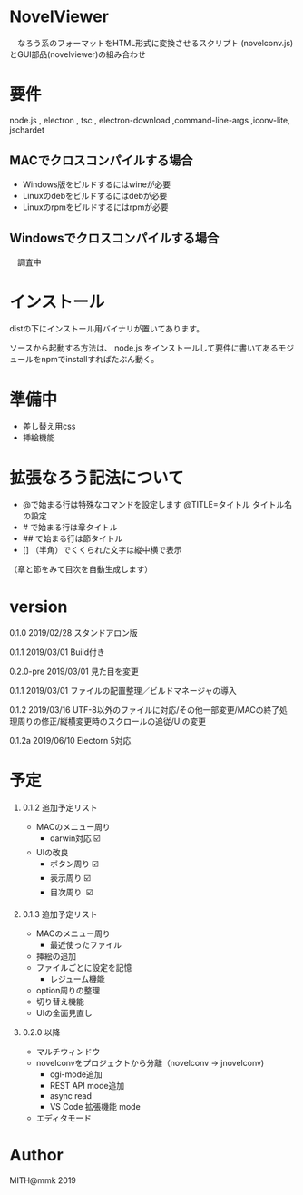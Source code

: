# NovelViewer
　なろう系のフォーマットをHTML形式に変換させるスクリプト (novelconv.js)とGUI部品(novelviewer)の組み合わせ

# 要件
 node.js , electron , tsc , electron-download ,command-line-args ,iconv-lite, jschardet

## MACでクロスコンパイルする場合
- Windows版をビルドするにはwineが必要
- Linuxのdebをビルドするにはdebが必要
- Linuxのrpmをビルドするにはrpmが必要

## Windowsでクロスコンパイルする場合
　調査中

# インストール
 distの下にインストール用バイナリが置いてあります。

 ソースから起動する方法は、
 node.js をインストールして要件に書いてあるモジュールをnpmでinstallすればたぶん動く。

# 準備中
- 差し替え用css
- 挿絵機能

# 拡張なろう記法について
- @で始まる行は特殊なコマンドを設定します
 @TITLE=タイトル タイトル名の設定
- \# で始まる行は章タイトル
- \## で始まる行は節タイトル
- [] （半角）でくくられた文字は縦中横で表示

（章と節をみて目次を自動生成します）

# version
0.1.0 2019/02/28 スタンドアロン版

0.1.1 2019/03/01 Build付き

0.2.0-pre 2019/03/01 見た目を変更

0.1.1 2019/03/01 ファイルの配置整理／ビルドマネージャの導入

0.1.2 2019/03/16 UTF-8以外のファイルに対応/その他一部変更/MACの終了処理周りの修正/縦横変更時のスクロールの追従/UIの変更

0.1.2a 2019/06/10 Electorn 5対応

# 予定
1. 0.1.2 追加予定リスト
    - MACのメニュー周り
        - darwin対応 ☑️
    - UIの改良
        - ボタン周り  ️️☑️
        - 表示周り  ☑️
        - 目次周り ️️ ☑️
1. 0.1.3 追加予定リスト
    - MACのメニュー周り
        - 最近使ったファイル
    - 挿絵の追加
    - ファイルごとに設定を記憶
        - レジューム機能
    - option周りの整理
    - 切り替え機能
    - UIの全面見直し

1. 0.2.0 以降
    - マルチウィンドウ
    - novelconvをプロジェクトから分離（novelconv -> jnovelconv)
        - cgi-mode追加
        - REST API mode追加
        - async read
        - VS Code 拡張機能 mode
    - エディタモード

# Author
MITH@mmk 2019